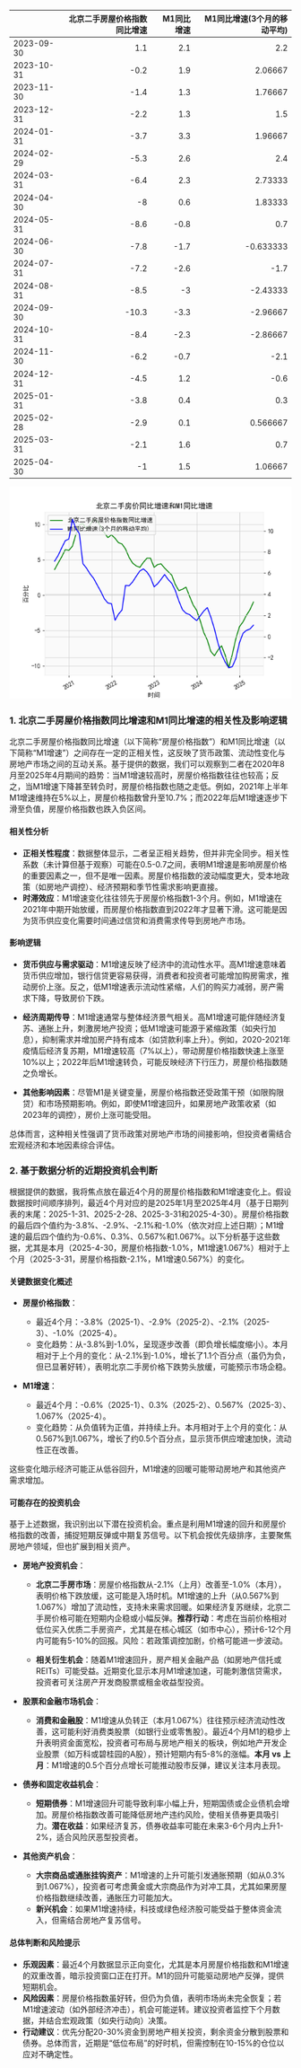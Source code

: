 |            |   北京二手房屋价格指数同比增速 |   M1同比增速 |   M1同比增速(3个月的移动平均) |
|:-----------|-------------------------------:|-------------:|------------------------------:|
| 2023-09-30 |                            1.1 |          2.1 |                      2.2      |
| 2023-10-31 |                           -0.2 |          1.9 |                      2.06667  |
| 2023-11-30 |                           -1.4 |          1.3 |                      1.76667  |
| 2023-12-31 |                           -2.2 |          1.3 |                      1.5      |
| 2024-01-31 |                           -3.7 |          3.3 |                      1.96667  |
| 2024-02-29 |                           -5.3 |          2.6 |                      2.4      |
| 2024-03-31 |                           -6.4 |          2.3 |                      2.73333  |
| 2024-04-30 |                           -8   |          0.6 |                      1.83333  |
| 2024-05-31 |                           -8.6 |         -0.8 |                      0.7      |
| 2024-06-30 |                           -7.8 |         -1.7 |                     -0.633333 |
| 2024-07-31 |                           -7.2 |         -2.6 |                     -1.7      |
| 2024-08-31 |                           -8.5 |         -3   |                     -2.43333  |
| 2024-09-30 |                          -10.3 |         -3.3 |                     -2.96667  |
| 2024-10-31 |                           -8.4 |         -2.3 |                     -2.86667  |
| 2024-11-30 |                           -6.2 |         -0.7 |                     -2.1      |
| 2024-12-31 |                           -4.5 |          1.2 |                     -0.6      |
| 2025-01-31 |                           -3.8 |          0.4 |                      0.3      |
| 2025-02-28 |                           -2.9 |          0.1 |                      0.566667 |
| 2025-03-31 |                           -2.1 |          1.6 |                      0.7      |
| 2025-04-30 |                           -1   |          1.5 |                      1.06667  |

![图](home_price.png)

### 1. 北京二手房屋价格指数同比增速和M1同比增速的相关性及影响逻辑

北京二手房屋价格指数同比增速（以下简称“房屋价格指数”）和M1同比增速（以下简称“M1增速”）之间存在一定的正相关性，这反映了货币政策、流动性变化与房地产市场之间的互动关系。基于提供的数据，我们可以观察到二者在2020年8月至2025年4月期间的趋势：当M1增速较高时，房屋价格指数往往也较高；反之，当M1增速下降甚至转负时，房屋价格指数也随之走低。例如，2021年上半年M1增速维持在5%以上，房屋价格指数曾升至10.7%；而2022年后M1增速逐步下滑至负值，房屋价格指数也跌入负区间。

#### 相关性分析
- **正相关性程度**：数据整体显示，二者呈正相关趋势，但并非完全同步。相关性系数（未计算但基于观察）可能在0.5-0.7之间，表明M1增速是影响房屋价格的重要因素之一，但不是唯一因素。房屋价格指数的波动幅度更大，受本地政策（如房地产调控）、经济预期和季节性需求影响更直接。
- **时滞效应**：M1增速变化往往领先于房屋价格指数1-3个月。例如，M1增速在2021年中期开始放缓，而房屋价格指数直到2022年才显著下滑。这可能是因为货币供应变化需要时间通过信贷和消费需求传导到房地产市场。

#### 影响逻辑
- **货币供应与需求驱动**：M1增速反映了经济中的流动性水平。高M1增速意味着货币供应增加，银行信贷更容易获得，消费者和投资者可能增加购房需求，推动房价上涨。反之，低M1增速表示流动性紧缩，人们的购买力减弱，房产需求下降，导致房价下跌。
  
- **经济周期传导**：M1增速通常与整体经济景气相关。高M1增速可能伴随经济复苏、通胀上升，刺激房地产投资；低M1增速可能源于紧缩政策（如央行加息），抑制需求并增加房产持有成本（如贷款利率上升）。例如，2020-2021年疫情后经济复苏期，M1增速较高（7%以上），带动房屋价格指数快速上涨至10%以上；2022年后M1增速转负，可能反映经济下行压力，房屋价格指数随之负增长。

- **其他影响因素**：尽管M1是关键变量，房屋价格指数还受政策干预（如限购限贷）和市场预期影响。例如，即使M1增速回升，如果房地产政策收紧（如2023年的调控），房价上涨可能受阻。

总体而言，这种相关性强调了货币政策对房地产市场的间接影响，但投资者需结合宏观经济和本地因素综合评估。

### 2. 基于数据分析的近期投资机会判断

根据提供的数据，我将焦点放在最近4个月的房屋价格指数和M1增速变化上。假设数据按时间顺序排列，最近4个月对应的是2025年1月至2025年4月（基于日期列表的末尾：2025-1-31、2025-2-28、2025-3-31和2025-4-30）。房屋价格指数的最后四个值约为-3.8%、-2.9%、-2.1%和-1.0%（依次对应上述日期）；M1增速的最后四个值约为-0.6%、0.3%、0.567%和1.067%。以下分析基于这些数据，尤其是本月（2025-4-30，房屋价格指数-1.0%，M1增速1.067%）相对于上个月（2025-3-31，房屋价格指数-2.1%，M1增速0.567%）的变化。

#### 关键数据变化概述
- **房屋价格指数**：
  - 最近4个月：-3.8%（2025-1）、-2.9%（2025-2）、-2.1%（2025-3）、-1.0%（2025-4）。
  - 变化趋势：从-3.8%到-1.0%，呈现逐步改善（即负增长幅度缩小）。本月相对于上个月的变化：从-2.1%到-1.0%，增长了1.1个百分点（虽仍为负，但已显著好转），表明北京二手房价格下跌势头放缓，可能预示市场企稳。
  
- **M1增速**：
  - 最近4个月：-0.6%（2025-1）、0.3%（2025-2）、0.567%（2025-3）、1.067%（2025-4）。
  - 变化趋势：从负值转为正值，并持续上升。本月相对于上个月的变化：从0.567%到1.067%，增长了约0.5个百分点，显示货币供应增速加快，流动性正在改善。

这些变化暗示经济可能正从低谷回升，M1增速的回暖可能带动房地产和其他资产需求增加。

#### 可能存在的投资机会
基于上述数据，我识别出以下潜在投资机会。重点是利用M1增速的回升和房屋价格指数的改善，捕捉短期反弹或中期复苏信号。以下机会按优先级排序，主要聚焦房地产领域，但也扩展到相关资产。

- **房地产投资机会**：
  - **北京二手房市场**：房屋价格指数从-2.1%（上月）改善至-1.0%（本月），表明价格下跌放缓，这可能是入场时机。M1增速的上升（从0.567%到1.067%）增加了流动性，支持未来需求回暖。如果经济复苏继续，北京二手房价格可能在短期内企稳或小幅反弹。**推荐行动**：考虑在当前价格相对低位买入优质二手房资产，尤其是在核心城区（如市中心），预计6-12个月内可能有5-10%的回报。风险：若政策调控加剧，价格可能进一步波动。
  
  - **相关衍生机会**：随着M1增速回升，房产相关金融产品（如房地产信托或REITs）可能受益。近期变化显示本月M1增速加速，可能刺激信贷需求，投资者可关注房产开发商股票或租金收益型投资。

- **股票和金融市场机会**：
  - **消费和金融股**：M1增速从负转正（本月1.067%）往往预示经济流动性改善，这可能利好消费类股票（如银行业或零售股）。最近4个月M1的稳步上升表明资金面宽松，投资者可布局与房地产相关的板块，例如地产开发企业股票（如万科或碧桂园的A股），预计短期内有5-8%的涨幅。**本月 vs 上月**：M1增速的0.5个百分点增长可能推动股市反弹，建议关注本月表现。

- **债券和固定收益机会**：
  - **短期债券**：M1增速回升可能导致利率小幅上升，短期国债或企业债机会增加。房屋价格指数改善可能降低房地产违约风险，使相关债券更具吸引力。**潜在收益**：如果经济复苏，债券收益率可能在未来3-6个月内上升1-2%，适合风险厌恶型投资者。

- **其他资产机会**：
  - **大宗商品或通胀挂钩资产**：M1增速的上升可能引发通胀预期（如从0.3%到1.067%），投资者可考虑黄金或大宗商品作为对冲工具，尤其如果房屋价格指数继续改善，通胀压力可能加大。
  - **新兴机会**：如果M1增速持续，科技或绿色经济股可能受益于整体资金流入，但需结合房地产复苏信号。

#### 总体判断和风险提示
- **乐观因素**：最近4个月数据显示正向变化，尤其是本月房屋价格指数和M1增速的双重改善，暗示投资窗口正在打开。M1的回升可能驱动房地产反弹，提供短期机会。
- **风险因素**：房屋价格指数虽好转，但仍为负值，表明市场尚未完全恢复；若M1增速波动（如外部经济冲击），机会可能逆转。建议投资者监控下个月数据，并结合宏观政策（如央行动向）决策。
- **行动建议**：优先分配20-30%资金到房地产相关投资，剩余资金分散到股票和债券。总体而言，近期是“低位布局”的好时机，但需控制在10-15%的仓位以应对不确定性。